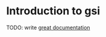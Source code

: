 # Introduction to gsi

TODO: write [great documentation](http://jacobian.org/writing/what-to-write/)
